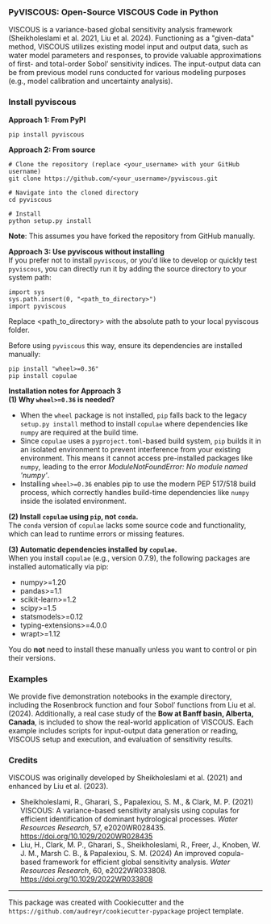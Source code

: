 ### PyVISCOUS: Open-Source VISCOUS Code in Python
VISCOUS is a variance-based global sensitivity analysis framework (Sheikholeslami et al. 2021, Liu et al. 2024). Functioning as a "given-data" method, VISCOUS utilizes existing model input and output data, such as water model parameters and responses, to provide valuable approximations of first- and total-order Sobol’ sensitivity indices. The input-output data can be from previous model runs conducted for various modeling purposes (e.g., model calibration and uncertainty analysis). 

### Install pyviscous
**Approach 1: From PyPI**
```
pip install pyviscous
```

**Approach 2: From source**
```
# Clone the repository (replace <your_username> with your GitHub username)
git clone https://github.com/<your_username>/pyviscous.git

# Navigate into the cloned directory
cd pyviscous

# Install
python setup.py install
```
**Note**: This assumes you have forked the repository from GitHub manually.

**Approach 3: Use pyviscous without installing** <br>
If you prefer not to install `pyviscous`, or you'd like to develop or quickly test `pyviscous`, you can directly run it by adding the source directory to your system path:
```
import sys
sys.path.insert(0, "<path_to_directory>")
import pyviscous
```
Replace <path_to_directory> with the absolute path to your local pyviscous folder. 

Before using `pyviscous` this way, ensure its dependencies are installed manually:
```
pip install "wheel>=0.36"
pip install copulae
```

**Installation notes for Approach 3**  <br>
**(1) Why `wheel>=0.36` is needed?** <br>
- When the `wheel` package is not installed, `pip` falls back to the legacy `setup.py install` method to install `copulae` where dependencies like `numpy` are required at the build time.
- Since `copulae` uses a `pyproject.toml`-based build system, `pip` builds it in an isolated environment to prevent interference from your existing environment. This means it cannot access pre-installed packages like `numpy`, leading to the error _ModuleNotFoundError: No module named 'numpy'_.
- Installing `wheel>=0.36` enables pip to use the modern PEP 517/518 build process, which correctly handles build-time dependencies like `numpy` inside the isolated environment.<br>

**(2) Install `copulae` using `pip`, not `conda`.** <br>
The `conda` version of `copulae` lacks some source code and functionality, which can lead to runtime errors or missing features.<br>

**(3) Automatic dependencies installed by `copulae`.** <br>
When you install `copulae` (e.g., version 0.7.9), the following packages are installed automatically via pip:<br>
- numpy>=1.20
- pandas>=1.1
- scikit-learn>=1.2
- scipy>=1.5
- statsmodels>=0.12
- typing-extensions>=4.0.0
- wrapt>=1.12 <br>

You do **not** need to install these manually unless you want to control or pin their versions.

### Examples
We provide five demonstration notebooks in the example directory, including the Rosenbrock function and four Sobol’ functions from Liu et al. (2024). Additionally, a real case study of the **Bow at Banff basin, Alberta, Canada**, is included to show the real-world application of VISCOUS. Each example includes scripts for input-output data generation or reading, VISCOUS setup and execution, and evaluation of sensitivity results.

### Credits
VISCOUS was originally developed by Sheikholeslami et al. (2021) and enhanced by Liu et al. (2023). 
- Sheikholeslami, R., Gharari, S., Papalexiou, S. M., & Clark, M. P. (2021) VISCOUS: A variance-based sensitivity analysis using copulas for efficient identification of dominant hydrological processes. *Water Resources Research*, 57, e2020WR028435. https://doi.org/10.1029/2020WR028435
- Liu, H., Clark, M. P., Gharari, S., Sheikholeslami, R., Freer, J., Knoben, W. J. M., Marsh C. B., & Papalexiou, S. M. (2024) An improved copula-based framework for efficient global sensitivity analysis. *Water Resources Research*, 60, e2022WR033808. https://doi.org/10.1029/2022WR033808

---
This package was created with Cookiecutter and the `https://github.com/audreyr/cookiecutter-pypackage` project template.
